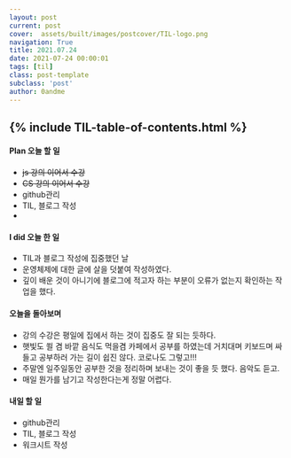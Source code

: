 ```yaml
---
layout: post
current: post
cover:  assets/built/images/postcover/TIL-logo.png
navigation: True
title: 2021.07.24
date: 2021-07-24 00:00:01
tags: [til]
class: post-template
subclass: 'post'
author: 0andme
---
```

{% include TIL-table-of-contents.html %}
---


<!-- excerpt-start -->

####  Plan 오늘 할 일
+ ~~js 강의 이어서 수강~~
+ ~~CS 강의 이어서 수강~~
+ github관리
+ TIL, 블로그 작성
+ 
#### I did 오늘 한 일
+ TIL과 블로그 작성에 집중했던 날
+ 운영체제에 대한 글에 살을 덧붙여 작성하였다.
+ 깊이 배운 것이 아니기에 블로그에 적고자 하는 부분이 오류가 없는지 확인하는 작업을 했다. 
#### 오늘을 돌아보며

+ 강의 수강은 평일에 집에서 하는 것이 집중도 잘 되는 듯하다.
+ 햇빛도 쐴 겸 바깥 음식도 먹을겸 카페에서 공부를 하였는데 거치대며 키보드며 싸들고 공부하러 가는 길이 쉽진 않다. 코로나도 그렇고!!!
+ 주말엔 일주일동안 공부한 것을 정리하며 보내는 것이 좋을 듯 했다. 음악도 듣고.
+ 매일 뭔가를 남기고 작성한다는게 정말 어렵다.

#### 내일 할 일
+ github관리
+ TIL, 블로그 작성
+ 워크시트 작성